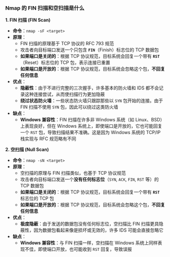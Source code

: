 ### Nmap 的 FIN 扫描和空扫描是什么

**1. FIN 扫描 (FIN Scan)**

- **命令**：`nmap -sF <target>`
- **原理**：
  - FIN 扫描的原理基于 TCP 协议的 RFC 793 规范
  - 攻击者向目标端口发送一个只包含 **`FIN`**（Finish）标志位的 TCP 数据包
  - **如果端口是关闭的**：根据 TCP 协议规范，目标系统会回复一个带有 **`RST`**（Reset）标志位的 TCP 包，表示连接已重置
  - **如果端口是开放的**：根据 TCP 协议规范，目标系统会忽略这个包，**不回复任何信息**
- **优点**：
  - **隐蔽性**：由于不进行完整的三次握手，许多基本的防火墙和 IDS 都不会记录这种连接尝试，从而使扫描行为更加隐蔽
  - **绕过状态防火墙**：一些状态防火墙只跟踪那些以 `SYN` 包开始的连接。由于 FIN 扫描不使用 `SYN` 包，因此可以绕过这类防火墙
- **缺点**：
  - **Windows 兼容性**：FIN 扫描在许多非 Windows 系统（如 Linux、BSD）上表现良好，但在 Windows 系统上，即使端口是开放的，它也可能回复一个 `RST` 包，导致扫描结果不准确。这是因为 Windows 系统的 TCP/IP 栈实现与 RFC 规范略有不同



**2. 空扫描 (Null Scan)**

- **命令**：`nmap -sN <target>`
- **原理**：
  - 空扫描的原理与 FIN 扫描类似，也基于 TCP 协议规范
  - 攻击者向目标端口发送一个**没有任何标志位**（`SYN`, `ACK`, `FIN`, `RST` 等）的 TCP 数据包
  - **如果端口是关闭的**：根据 TCP 协议规范，目标系统会回复一个带有 **`RST`** 标志位的 TCP 包
  - **如果端口是开放的**：根据 TCP 协议规范，目标系统会忽略这个包，**不回复任何信息**
- **优点**：
  - **极度隐蔽**：由于发送的数据包没有任何标志位，空扫描比 FIN 扫描更具隐蔽性，因为数据包看起来像是损坏或无效的，许多 IDS 可能会直接忽略它
- **缺点**：
  - **Windows 兼容性**：与 FIN 扫描一样，空扫描在 Windows 系统上同样表现不佳，即使端口开放，也可能收到 `RST` 回复，导致误报